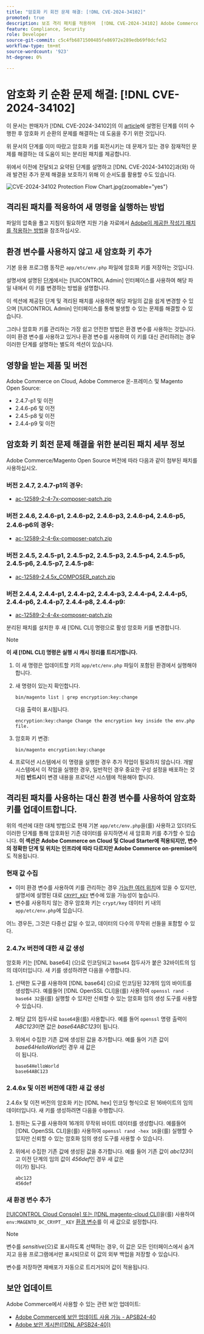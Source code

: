 ```yaml
---
title: "암호화 키 회전 문제 해결: [!DNL CVE-2024-34102]"
promoted: true
description: 보조 격리 패치를 적용하여  [!DNL CVE-2024-34102] Adobe Commerce 2.4.4-p8, 2.4.5-p7, 2.4.6-p5, 2.4.7 및 이전 버전의 경우 암호화 키 업데이트 문제 해결을 추가로 해결합니다.
feature: Compliance, Security
role: Developer
source-git-commit: c5c4fb6871500485fe86972e289edb69f0dcfe52
workflow-type: tm+mt
source-wordcount: '923'
ht-degree: 0%

---
```


# 암호화 키 순환 문제 해결: [!DNL CVE-2024-34102]

이 문서는 판매자가 [!DNL CVE-2024-34102]의 이 [article](https://experienceleague.adobe.com/ko/docs/commerce-knowledge-base/kb/troubleshooting/known-issues-patches-attached/security-update-available-for-adobe-commerce-apsb24-40-revised-to-include-isolated-patch-for-cve-2024-34102)에 설명된 단계를 이미 수행한 후 암호화 키 순환의 문제를 해결하는 데 도움을 주기 위한 것입니다.

위 문서의 단계를 이미 따랐고 암호화 키를 회전시키는 데 문제가 있는 경우 잠재적인 문제를 해결하는 데 도움이 되는 분리된 패치를 제공합니다.

위에서 이전에 전달되고 요약된 단계를 설명하고 [!DNL CVE-2024-34102]과(와) 아래 발견된 추가 문제 해결을 보호하기 위해 이 순서도를 활용할 수도 있습니다.


![CVE-2024-34102 Protection Flow Chart.jpg](assets/cve-2024-34102-protection-flow-chart.jpg){zoomable="yes"}


## 격리된 패치를 적용하여 새 명령을 실행하는 방법

파일의 압축을 풀고 지침이 필요하면 지원 기술 자료에서 [Adobe이 제공한 작성기 패치를 적용하는 방법](https://experienceleague.adobe.com/docs/commerce-knowledge-base/kb/how-to/how-to-apply-a-composer-patch-provided-by-magento.html?lang=ko)을 참조하십시오.

## 환경 변수를 사용하지 않고 새 암호화 키 추가

기본 응용 프로그램 동작은 `app/etc/env.php` 파일에 암호화 키를 저장하는 것입니다.

설명서에 설명된 [단계](https://experienceleague.adobe.com/ko/docs/commerce-admin/systems/security/encryption-key)에서는 [!UICONTROL Admin] 인터페이스를 사용하여 해당 파일 내에서 이 키를 변경하는 방법을 설명합니다.

이 섹션에 제공된 단계 및 격리된 패치를 사용하면 해당 파일의 값을 쉽게 변경할 수 있으며 [!UICONTROL Admin] 인터페이스를 통해 발생할 수 있는 문제를 해결할 수 있습니다.

그러나 암호화 키를 관리하는 가장 쉽고 안전한 방법은 환경 변수를 사용하는 것입니다. 이미 환경 변수를 사용하고 있거나 환경 변수를 사용하여 이 키를 대신 관리하려는 경우 이러한 단계를 설명하는 별도의 섹션이 있습니다.

## 영향을 받는 제품 및 버전

Adobe Commerce on Cloud, Adobe Commerce 온-프레미스 및 Magento Open Source:

* 2.4.7-p1 및 이전
* 2.4.6-p6 및 이전
* 2.4.5-p8 및 이전
* 2.4.4-p9 및 이전

## 암호화 키 회전 문제 해결을 위한 분리된 패치 세부 정보

Adobe Commerce/Magento Open Source 버전에 따라 다음과 같이 첨부된 패치를 사용하십시오.

### 버전 2.4.7, 2.4.7-p1의 경우:

* [ac-12589-2-4-7x-composer-patch.zip](assets/ac-12589-2-4-7x-composer-patch.zip)

### 버전 2.4.6, 2.4.6-p1, 2.4.6-p2, 2.4.6-p3, 2.4.6-p4, 2.4.6-p5, 2.4.6-p6의 경우:

* [ac-12589-2-4-6x-composer-patch.zip](assets/ac-12589-2-4-6x-composer-patch.zip)

### 버전 2.4.5, 2.4.5-p1, 2.4.5-p2, 2.4.5-p3, 2.4.5-p4, 2.4.5-p5, 2.4.5-p6, 2.4.5-p7, 2.4.5-p8:

* [ac-12589-2.4.5x_COMPOSER_patch.zip](assets/ac-12589-2-4-5x-composer-patch.zip)

### 버전 2.4.4, 2.4.4-p1, 2.4.4-p2, 2.4.4-p3, 2.4.4-p4, 2.4.4-p5, 2.4.4-p6, 2.4.4-p7, 2.4.4-p8, 2.4.4-p9:

* [ac-12589-2-4-4x-composer-patch.zip](assets/ac-12589-2-4-4x-composer-patch.zip)

<!--
* [ac-12589-2-4-4x-composer-patch.zip](assets/ac-12589-2-4-4x-composer-patch.zip)
-->

분리된 패치를 설치한 후 새 [!DNL CLI] 명령으로 활성 암호화 키를 변경합니다.

>[!NOTE]
>
>**이 새 [!DNL CLI] 명령은 실행 시 캐시 정리를 트리거합니다.**

1. 이 새 명령은 업데이트할 키의 `app/etc/env.php` 파일이 포함된 환경에서 실행해야 합니다.
1. 새 명령이 있는지 확인합니다.

   ```
   bin/magento list | grep encryption:key:change
   ```

   다음 출력이 표시됩니다.

   ```
   encryption:key:change Change the encryption key inside the env.php file.
   ```

1. 암호화 키 변경:

   ```
   bin/magento encryption:key:change
   ```

1. 프로덕션 시스템에서 이 명령을 실행한 경우 추가 작업이 필요하지 않습니다.
개발 시스템에서 이 작업을 실행한 경우, 일반적인 경우 중요한 구성 설정을 배포하는 것처럼 **반드시**&#x200B;이 변경 내용을 프로덕션 시스템에 적용해야 합니다.

## 격리된 패치를 사용하는 대신 환경 변수를 사용하여 암호화 키를 업데이트합니다.

위의 섹션에 대한 대체 방법으로 현재 기본 `app/etc/env.php`을(를) 사용하고 있더라도 이러한 단계를 통해 암호화된 기존 데이터를 유지하면서 새 암호화 키를 추가할 수 있습니다.
**이 섹션은 Adobe Commerce on Cloud 및 Cloud Starter에 적용되지만, 변수의 정확한 단계 및 위치는 인프라에 따라 다르지만 Adobe Commerce on-premise**&#x200B;에도 적용됩니다.

### 현재 값 수집

* 이미 환경 변수를 사용하여 키를 관리하는 경우 [가능한 여러 위치](https://experienceleague.adobe.com/ko/docs/commerce-cloud-service/user-guide/configure/env/stage/variables-intro)에 있을 수 있지만, 설명서에 설명된 대로 [`CRYPT_KEY`](https://experienceleague.adobe.com/ko/docs/commerce-cloud-service/user-guide/configure/env/stage/variables-deploy#crypt_key) 변수에 있을 가능성이 높습니다.
* 변수를 사용하지 않는 경우 암호화 키는 `crypt/key` 데이터 키 내의 `app/etc/env.php`에 있습니다.

어느 경우든, 그것은 다중선 값일 수 있고, 데이터의 다수의 무작위 선들을 포함할 수 있다.

### 2.4.7x 버전에 대한 새 값 생성

암호화 키는 [!DNL base64] (으)로 인코딩되고 `base64` 접두사가 붙은 32바이트의 임의 데이터입니다.
새 키를 생성하려면 다음을 수행합니다.

1. 선택한 도구를 사용하여 [!DNL base64] (으)로 인코딩된 32개의 임의 바이트를 생성합니다. 예를들어 [!DNL OpenSSL CLI]을(를) 사용하여 `openssl rand -base64 32`을(를) 실행할 수 있지만 신뢰할 수 있는 암호화 임의 생성 도구를 사용할 수 있습니다.
1. 해당 값의 접두사로 `base64`을(를) 사용합니다. 예를 들어 `openssl` 명령 출력이 *ABC123*&#x200B;이면 값은 *base64ABC123*&#x200B;이 됩니다.
1. 위에서 수집한 기존 값에 생성된 값을 추가합니다. 예를 들어 기존 값이 *base64HelloWorld*&#x200B;인 경우 새 값은 <br>이 됩니다.

   ```
   base64HelloWorld
   base64ABC123
   ```

### 2.4.6x 및 이전 버전에 대한 새 값 생성

2.4.6x 및 이전 버전의 암호화 키는 [!DNL hex] 인코딩 형식으로 된 16바이트의 임의 데이터입니다.
새 키를 생성하려면 다음을 수행합니다.

1. 원하는 도구를 사용하여 16개의 무작위 바이트 데이터를 생성합니다. 예를들어 [!DNL OpenSSL CLI]을(를) 사용하여 `openssl rand -hex 16`을(를) 실행할 수 있지만 신뢰할 수 있는 암호화 임의 생성 도구를 사용할 수 있습니다.
1. 위에서 수집한 기존 값에 생성된 값을 추가합니다. 예를 들어 기존 값이 *abc123*&#x200B;이고 이전 단계의 임의 값이 *456def*&#x200B;인 경우 새 값은 <br>이(가) 됩니다.

   ```
   abc123
   456def
   ```

### 새 환경 변수 추가

[[!UICONTROL Cloud Console] 또는 [!DNL magento-cloud CLI]](https://experienceleague.adobe.com/ko/docs/commerce-cloud-service/user-guide/configure/env/variable-levels)을(를) 사용하여 `env:MAGENTO_DC_CRYPT__KEY` [환경 변수](https://experienceleague.adobe.com/ko/docs/commerce-cloud-service/user-guide/configure/env/stage/variables-cloud)를 이 새 값으로 설정합니다.

>[!NOTE]
>
>변수를 *sensitive*(으)로 표시하도록 선택하는 경우, 이 값은 모든 인터페이스에서 숨겨지고 응용 프로그램에서만 표시되므로 이 값의 외부 백업을 저장할 수 있습니다.

변수를 저장하면 재배포가 자동으로 트리거되어 값이 적용됩니다.

## 보안 업데이트

Adobe Commerce에서 사용할 수 있는 관련 보안 업데이트:

* [Adobe Commerce에 보안 업데이트 사용 가능 - APSB24-40](https://experienceleague.adobe.com/ko/docs/commerce-knowledge-base/kb/troubleshooting/known-issues-patches-attached/security-update-available-for-adobe-commerce-apsb24-40-revised-to-include-isolated-patch-for-cve-2024-34102)
* [Adobe 보안 게시판([!DNL APSB24-40])](https://helpx.adobe.com/kr/security/products/magento/apsb24-40.html)
